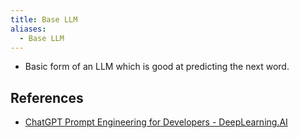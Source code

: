 ```yaml
---
title: Base LLM
aliases:
  - Base LLM
---
```


- Basic form of an LLM which is good at predicting the next word.

## References

- [ChatGPT Prompt Engineering for Developers - DeepLearning.AI](https://www.deeplearning.ai/short-courses/chatgpt-prompt-engineering-for-developers/)
